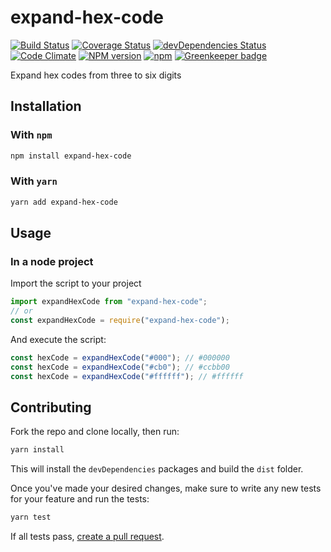 # expand-hex-code

[![Build Status](https://travis-ci.org/nielse63/expand-hex-code.svg?branch=master)](https://travis-ci.org/nielse63/expand-hex-code)
[![Coverage Status](https://coveralls.io/repos/github/nielse63/expand-hex-code/badge.svg?branch=master)](https://coveralls.io/github/nielse63/expand-hex-code?branch=master)
[![devDependencies Status](https://david-dm.org/nielse63/expand-hex-code/dev-status.svg)](https://david-dm.org/nielse63/expand-hex-code?type=dev)
[![Code Climate](https://codeclimate.com/github/nielse63/expand-hex-code/badges/gpa.svg)](https://codeclimate.com/github/nielse63/expand-hex-code)
[![NPM version](https://badge.fury.io/js/expand-hex-code.svg)](http://badge.fury.io/js/expand-hex-code)
[![npm](https://img.shields.io/npm/dt/expand-hex-code.svg?style=flat-square)](https://www.npmjs.com/package/expand-hex-code) [![Greenkeeper badge](https://badges.greenkeeper.io/nielse63/expand-hex-code.svg)](https://greenkeeper.io/)

Expand hex codes from three to six digits

## Installation

### With `npm`

```sh
npm install expand-hex-code
```

### With `yarn`

```sh
yarn add expand-hex-code
```

## Usage

### In a node project

Import the script to your project

```js
import expandHexCode from "expand-hex-code";
// or
const expandHexCode = require("expand-hex-code");
```

And execute the script:

```js
const hexCode = expandHexCode("#000"); // #000000
const hexCode = expandHexCode("#cb0"); // #ccbb00
const hexCode = expandHexCode("#ffffff"); // #ffffff
```

## Contributing

Fork the repo and clone locally, then run:

```sh
yarn install
```

This will install the `devDependencies` packages and build the `dist` folder.

Once you've made your desired changes, make sure to write any new tests for
your feature and run the tests:

```sh
yarn test
```

If all tests pass, [create a pull request](https://github.com/nielse63/expand-hex-code/pulls).
